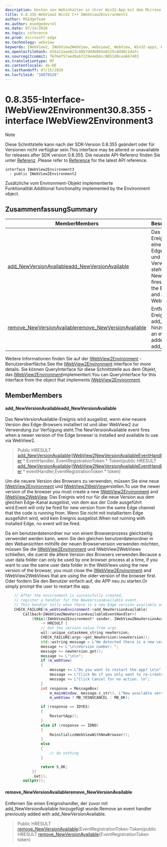 ```yaml
---
description: Hosten von Webinhalten in ihrer Win32-App mit dem Microsoft Edge WebView2-Steuerelement
title: 0.8.355-WebView2 Win32 C++ IWebView2Environment3
author: MSEdgeTeam
ms.author: msedgedevrel
ms.date: 07/14/2020
ms.topic: reference
ms.prod: microsoft-edge
ms.technology: webview
keywords: IWebView2, IWebView2WebView, webview2, WebView, Win32-apps, Win32, Edge
ms.openlocfilehash: d16a12aae823c48b7dd4b0b5e8225cdd40c1dafc
ms.sourcegitcommit: f6764f57aed9ab7229e4eb6cc8851d0cea667403
ms.translationtype: MT
ms.contentlocale: de-DE
ms.lasthandoff: 07/15/2020
ms.locfileid: "10878526"
---
```

# <span data-ttu-id="0556a-104">0.8.355-Interface-IWebView2Environment3</span><span class="sxs-lookup"><span data-stu-id="0556a-104">0.8.355 - interface IWebView2Environment3</span></span> 

> [!NOTE]
> <span data-ttu-id="0556a-105">Diese Schnittstelle kann nach der SDK-Version 0.8.355 geändert oder für Versionen nicht verfügbar sein.</span><span class="sxs-lookup"><span data-stu-id="0556a-105">This interface may be altered or unavailable for releases after SDK version 0.8.355.</span></span> <span data-ttu-id="0556a-106">Die neueste API-Referenz finden Sie unter [Referenz](../../../webview2-api-reference.md) .</span><span class="sxs-lookup"><span data-stu-id="0556a-106">Please refer to [Reference](../../../webview2-api-reference.md) for the latest API reference.</span></span>

```
interface IWebView2Environment3
  : public IWebView2Environment2
```

<span data-ttu-id="0556a-107">Zusätzliche vom Environment-Objekt implementierte Funktionalität.</span><span class="sxs-lookup"><span data-stu-id="0556a-107">Additional functionality implemented by the Environment object.</span></span>

## <span data-ttu-id="0556a-108">Zusammenfassung</span><span class="sxs-lookup"><span data-stu-id="0556a-108">Summary</span></span>

 <span data-ttu-id="0556a-109">Member</span><span class="sxs-lookup"><span data-stu-id="0556a-109">Members</span></span>                        | <span data-ttu-id="0556a-110">Beschreibungen</span><span class="sxs-lookup"><span data-stu-id="0556a-110">Descriptions</span></span>
--------------------------------|---------------------------------------------
[<span data-ttu-id="0556a-111">add_NewVersionAvailable</span><span class="sxs-lookup"><span data-stu-id="0556a-111">add_NewVersionAvailable</span></span>](#add_newversionavailable) | <span data-ttu-id="0556a-112">Das NewVersionAvailable-Ereignis wird ausgelöst, wenn eine neuere Version des Edge-Browsers installiert ist und über WebView2 zur Verwendung zur Verfügung steht.</span><span class="sxs-lookup"><span data-stu-id="0556a-112">The NewVersionAvailable event fires when a newer version of the Edge browser is installed and available to use via WebView2.</span></span>
[<span data-ttu-id="0556a-113">remove_NewVersionAvailable</span><span class="sxs-lookup"><span data-stu-id="0556a-113">remove_NewVersionAvailable</span></span>](#remove_newversionavailable) | <span data-ttu-id="0556a-114">Entfernen Sie einen Ereignishandler, der zuvor mit add_NewVersionAvailable hinzugefügt wurde.</span><span class="sxs-lookup"><span data-stu-id="0556a-114">Remove an event handler previously added with add_NewVersionAvailable.</span></span>

<span data-ttu-id="0556a-115">Weitere Informationen finden Sie auf der [IWebView2Environment](IWebView2Environment.md) -Benutzeroberfläche.</span><span class="sxs-lookup"><span data-stu-id="0556a-115">See the [IWebView2Environment](IWebView2Environment.md) interface for more details.</span></span> <span data-ttu-id="0556a-116">Sie können QueryInterface für diese Schnittstelle aus dem Objekt, das [IWebView2Environment](IWebView2Environment.md)implementiert.</span><span class="sxs-lookup"><span data-stu-id="0556a-116">You can QueryInterface for this interface from the object that implements [IWebView2Environment](IWebView2Environment.md).</span></span>

## <span data-ttu-id="0556a-117">Member</span><span class="sxs-lookup"><span data-stu-id="0556a-117">Members</span></span>

#### <span data-ttu-id="0556a-118">add_NewVersionAvailable</span><span class="sxs-lookup"><span data-stu-id="0556a-118">add_NewVersionAvailable</span></span> 

<span data-ttu-id="0556a-119">Das NewVersionAvailable-Ereignis wird ausgelöst, wenn eine neuere Version des Edge-Browsers installiert ist und über WebView2 zur Verwendung zur Verfügung steht.</span><span class="sxs-lookup"><span data-stu-id="0556a-119">The NewVersionAvailable event fires when a newer version of the Edge browser is installed and available to use via WebView2.</span></span>

> <span data-ttu-id="0556a-120">Public HRESULT [add_NewVersionAvailable](#add_newversionavailable)([IWebView2NewVersionAvailableEventHandler](IWebView2NewVersionAvailableEventHandler.md) \* EventHandler, EventRegistrationToken \* Token)</span><span class="sxs-lookup"><span data-stu-id="0556a-120">public HRESULT [add_NewVersionAvailable](#add_newversionavailable)([IWebView2NewVersionAvailableEventHandler](IWebView2NewVersionAvailableEventHandler.md) \* eventHandler,EventRegistrationToken \* token)</span></span>

<span data-ttu-id="0556a-121">Um die neuere Version des Browsers zu verwenden, müssen Sie eine neue [IWebView2Environment](IWebView2Environment.md) und [IWebView2WebView](IWebView2WebView.md)erstellen.</span><span class="sxs-lookup"><span data-stu-id="0556a-121">To use the newer version of the browser you must create a new [IWebView2Environment](IWebView2Environment.md) and [IWebView2WebView](IWebView2WebView.md).</span></span> <span data-ttu-id="0556a-122">Das Ereignis wird nur für die neue Version aus dem gleichen Edge-Kanal ausgelöst, von dem aus der Code ausgeführt wird.</span><span class="sxs-lookup"><span data-stu-id="0556a-122">Event will only be fired for new version from the same Edge channel that the code is running from.</span></span> <span data-ttu-id="0556a-123">Wenn Sie nicht mit installiertem Edge ausgeführt wird, wird kein Ereignis ausgelöst.</span><span class="sxs-lookup"><span data-stu-id="0556a-123">When not running with installed Edge, no event will be fired.</span></span>

<span data-ttu-id="0556a-124">Da ein benutzerdatenordner nur von einem Browserprozess gleichzeitig verwendet werden kann, wenn Sie den gleichen benutzerdatenordner in den Webansichten mithilfe der neuen Browserversion verwenden möchten, müssen Sie die [IWebView2Environment](IWebView2Environment.md) und IWebView2WebViews schließen, die zuerst die ältere Version des Browsers verwenden.</span><span class="sxs-lookup"><span data-stu-id="0556a-124">Because a user data folder can only be used by one browser process at a time, if you want to use the same user data folder in the WebViews using the new version of the browser, you must close the [IWebView2Environment](IWebView2Environment.md) and IWebView2WebViews that are using the older version of the browser first.</span></span> <span data-ttu-id="0556a-125">Oder fordern Sie den Benutzer einfach auf, die APP neu zu starten.</span><span class="sxs-lookup"><span data-stu-id="0556a-125">Or simply prompt the user to restart the app.</span></span>

```cpp
    // After the environment is successfully created,
    // register a handler for the NewVersionAvailable event.
    // This handler tells when there is a new Edge version available on the machine.
    CHECK_FAILURE(m_webViewEnvironment->add_NewVersionAvailable(
        Callback<IWebView2NewVersionAvailableEventHandler>(
            [this](IWebView2Environment* sender, IWebView2NewVersionAvailableEventArgs* args)
                -> HRESULT {
                // Get the version value from args
                wil::unique_cotaskmem_string newVersion;
                CHECK_FAILURE(args->get_NewVersion(&newVersion));
                std::wstring message = L"We detected there is a new version for the browser.";
                message += L"\n\nVersion number: ";
                message += newVersion.get();
                message += L"\n\n";
                if (m_webView)
                {
                    message += L"Do you want to restart the app? \n\n";
                    message += L"Click No if you only want to re-create the webviews. \n";
                    message += L"Click Cancel for no action. \n";
                }
                int response = MessageBox(
                    m_mainWindow, message.c_str(), L"New available version",
                    m_webView ? MB_YESNOCANCEL : MB_OK);

                if (response == IDYES)
                {
                    RestartApp();
                }
                else if (response == IDNO)
                {
                    ReinitializeWebViewWithNewBrowser();
                }
                else
                {
                    // do nothing
                }

                return S_OK;
            })
            .Get(),
        nullptr));
```

#### <span data-ttu-id="0556a-126">remove_NewVersionAvailable</span><span class="sxs-lookup"><span data-stu-id="0556a-126">remove_NewVersionAvailable</span></span> 

<span data-ttu-id="0556a-127">Entfernen Sie einen Ereignishandler, der zuvor mit add_NewVersionAvailable hinzugefügt wurde.</span><span class="sxs-lookup"><span data-stu-id="0556a-127">Remove an event handler previously added with add_NewVersionAvailable.</span></span>

> <span data-ttu-id="0556a-128">Public HRESULT [remove_NewVersionAvailable](#remove_newversionavailable)(EventRegistrationToken-Token)</span><span class="sxs-lookup"><span data-stu-id="0556a-128">public HRESULT [remove_NewVersionAvailable](#remove_newversionavailable)(EventRegistrationToken token)</span></span>

